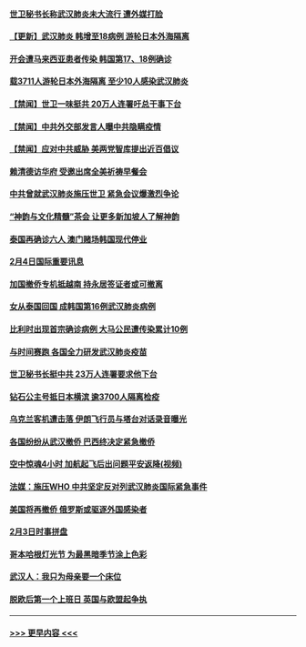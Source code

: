 #### [世卫秘书长称武汉肺炎未大流行 遭外媒打脸](../pages/prog202/a102769679.md?t=02051601) 
#### [【更新】武汉肺炎 韩增至18病例 游轮日本外海隔离](../pages/prog202/a102758911.md?t=02051601) 
#### [开会遭马来西亚患者传染 韩国第17、18例确诊](../pages/prog202/a102769600.md?t=02051601) 
#### [载3711人游轮日本外海隔离 至少10人感染武汉肺炎](../pages/prog202/a102769538.md?t=02051601) 
#### [【禁闻】世卫一味挺共 20万人连署吁总干事下台](../pages/prog202/a102769445.md?t=02051601) 
#### [【禁闻】中共外交部发言人曝中共隐瞒疫情](../pages/prog202/a102769400.md?t=02051601) 
#### [【禁闻】应对中共威胁 美两党智库提出近百倡议](../pages/prog202/a102769357.md?t=02051601) 
#### [赖清德访华府  受邀出席全美祈祷早餐会](../pages/prog202/a102769350.md?t=02051601) 
#### [中共曾就武汉肺炎施压世卫 紧急会议爆激烈争论](../pages/prog202/a102769312.md?t=02051601) 
#### [“神韵与文化精髓”茶会 让更多新加坡人了解神韵](../pages/prog202/a102769286.md?t=02051601) 
#### [泰国再确诊六人 澳门赌场韩国现代停业](../pages/prog202/a102769239.md?t=02051601) 
#### [2月4日国际重要讯息](../pages/prog202/a102768884.md?t=02051601) 
#### [加国撤侨专机抵越南 持永居签证者或可撤离](../pages/prog202/a102768877.md?t=02051601) 
#### [女从泰国回国 成韩国第16例武汉肺炎病例](../pages/prog202/a102768669.md?t=02051601) 
#### [比利时出现首宗确诊病例 大马公民遭传染累计10例](../pages/prog202/a102768824.md?t=02051601) 
#### [与时间赛跑 各国全力研发武汉肺炎疫苗](../pages/prog202/a102768738.md?t=02051601) 
#### [世卫秘书长挺中共 23万人连署要求他下台](../pages/prog202/a102768717.md?t=02051601) 
#### [钻石公主号抵日本横滨 逾3700人隔离检疫](../pages/prog202/a102768714.md?t=02051601) 
#### [乌克兰客机遭击落 伊朗飞行员与塔台对话录音曝光](../pages/prog202/a102768645.md?t=02051601) 
#### [各国纷纷从武汉撤侨 巴西终决定紧急撤侨](../pages/prog202/a102768630.md?t=02051601) 
#### [空中惊魂4小时 加航起飞后出问题平安返降(视频)](../pages/prog202/a102768601.md?t=02051601) 
#### [法媒：施压WHO 中共坚定反对列武汉肺炎国际紧急事件](../pages/prog202/a102768584.md?t=02051601) 
#### [美国将再撤侨 俄罗斯或驱逐外国感染者](../pages/prog202/a102768247.md?t=02051601) 
#### [2月3日时事拼盘](../pages/prog202/a102768402.md?t=02051601) 
#### [哥本哈根灯光节 为最黑暗季节涂上色彩](../pages/prog202/a102768369.md?t=02051601) 
#### [武汉人：我只为母亲要一个床位](../pages/prog202/a102768250.md?t=02051601) 
#### [脱欧后第一个上班日 英国与欧盟起争执](../pages/prog202/a102768252.md?t=02051601) 

----
#### [ >>> 更早内容 <<< ](../indexes/prog202-earlier.md)
